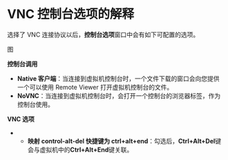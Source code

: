 # VNC 控制台选项的解释

选择了 VNC 连接协议以后，**控制台选项**窗口中会有如下可配置的选项。

  图

**控制台调用**

  * **Native 客户端**：当连接到虚拟机控制台时，一个文件下载的窗口会向您提供一个可以使用 Remote Viewer 打开虚拟机控制台的文件。
  * **NoVNC**：当连接到虚拟机控制台时，会打开一个控制台的浏览器标签，作为控制台使用。

**VNC 选项**

  * * **映射 control-alt-del 快捷键为 ctrl+alt+end**：勾选后，**Ctrl+Alt+Del**键会与虚拟机中的**Ctrl+Alt+End**键关联。
